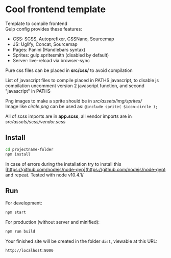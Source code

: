 # Cool frontend template

Template to compile frontend  
Gulp config provides these features:

- CSS: SCSS, Autoprefixer, CSSNano, Sourcemap
- JS: Uglify, Concat, Sourcemap
- Pages: Panini (Handlebars syntax)
- Sprites: gulp.spritesmith (disabled by default)
- Server: live-reload via browser-sync
 
Pure css  files can be placed in **src/css/** to avoid compilation

List of javascript files to compile placed in PATHS.javascript, to disable js compilation 
uncomment version 2 javascript function, and second "javascript" in PATHS


Png images to make a sprite should be in *src/assets/img/sprites/*  
Image like *circle.png* can be used as: `@include sprite( $icon-circle );` 
 
All of scss imports are in **app.scss**, all vendor imports are in *src/assets/scss/vendor.scss*  


## Install 

```bash
cd projectname-folder
npm install
```

In case of errors during the installation try to install this 
[https://github.com/nodejs/node-gyp](https://github.com/nodejs/node-gyp) 
and repeat. Tested with node v10.4.1/

## Run

For development:
```bash
npm start
```
For production (without server and minified):
```bash
npm run build
```
Your finished site will be created in the folder `dist`, viewable at this URL:

```
http://localhost:8000
```

